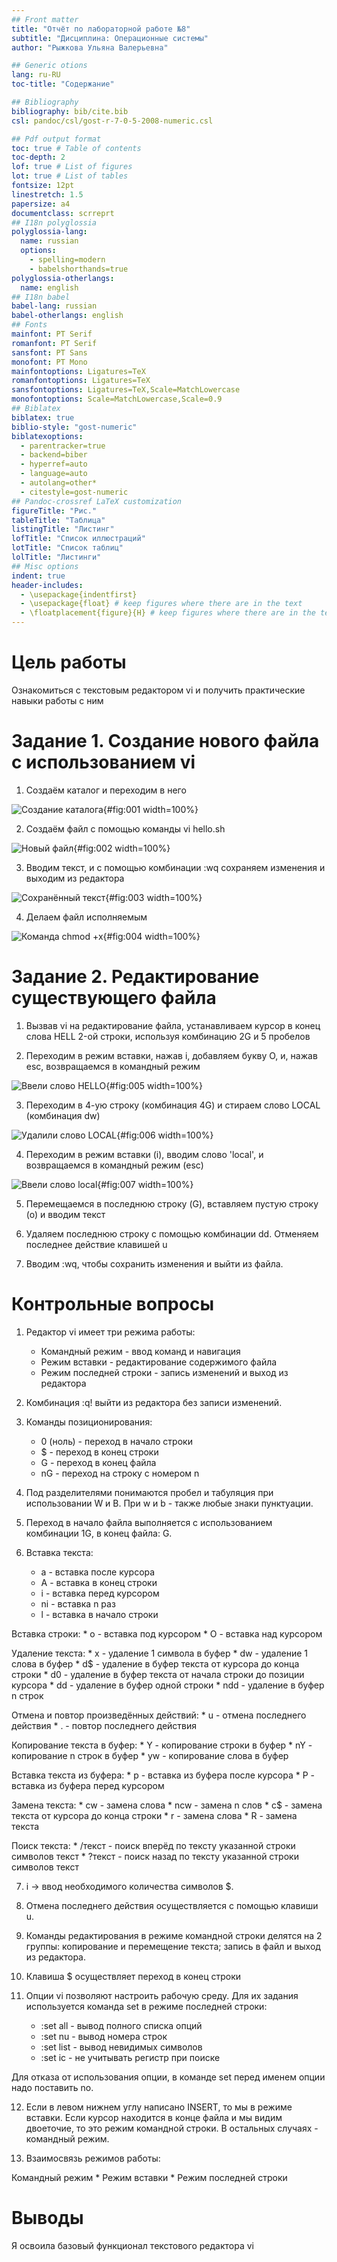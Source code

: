```yaml
---
## Front matter
title: "Отчёт по лабораторной работе №8"
subtitle: "Дисциплина: Операционные системы"
author: "Рыжкова Ульяна Валерьевна"

## Generic otions
lang: ru-RU
toc-title: "Содержание"

## Bibliography
bibliography: bib/cite.bib
csl: pandoc/csl/gost-r-7-0-5-2008-numeric.csl

## Pdf output format
toc: true # Table of contents
toc-depth: 2
lof: true # List of figures
lot: true # List of tables
fontsize: 12pt
linestretch: 1.5
papersize: a4
documentclass: scrreprt
## I18n polyglossia
polyglossia-lang:
  name: russian
  options:
	- spelling=modern
	- babelshorthands=true
polyglossia-otherlangs:
  name: english
## I18n babel
babel-lang: russian
babel-otherlangs: english
## Fonts
mainfont: PT Serif
romanfont: PT Serif
sansfont: PT Sans
monofont: PT Mono
mainfontoptions: Ligatures=TeX
romanfontoptions: Ligatures=TeX
sansfontoptions: Ligatures=TeX,Scale=MatchLowercase
monofontoptions: Scale=MatchLowercase,Scale=0.9
## Biblatex
biblatex: true
biblio-style: "gost-numeric"
biblatexoptions:
  - parentracker=true
  - backend=biber
  - hyperref=auto
  - language=auto
  - autolang=other*
  - citestyle=gost-numeric
## Pandoc-crossref LaTeX customization
figureTitle: "Рис."
tableTitle: "Таблица"
listingTitle: "Листинг"
lofTitle: "Список иллюстраций"
lotTitle: "Список таблиц"
lolTitle: "Листинги"
## Misc options
indent: true
header-includes:
  - \usepackage{indentfirst}
  - \usepackage{float} # keep figures where there are in the text
  - \floatplacement{figure}{H} # keep figures where there are in the text
---
```


# Цель работы

Ознакомиться с текстовым редактором vi и получить практические навыки работы с ним

# Задание 1. Создание нового файла с использованием vi

1. Создаём каталог и переходим в него

![Создание каталога](image/1.png){#fig:001 width=100%}

2. Создаём файл с помощью команды vi hello.sh

![Новый файл](image/2.png){#fig:002 width=100%}

3. Вводим текст, и с помощью комбинации :wq сохраняем изменения и выходим из редактора

![Сохранённый текст](image/4.png){#fig:003 width=100%}

4. Делаем файл исполняемым

![Команда chmod +x](image/3.png){#fig:004 width=100%}

# Задание 2. Редактирование существующего файла

1. Вызвав vi на редактирование файла, устанавливаем курсор в конец слова HELL 2-ой строки, используя комбинацию 2G и 5 пробелов

2. Переходим в режим вставки, нажав i, добавляем букву O, и, нажав esc, возвращаемся в командный режим

![Ввели слово HELLO](image/5.png){#fig:005 width=100%}

3. Переходим в 4-ую строку (комбинация 4G) и стираем слово LOCAL (комбинация dw)

![Удалили слово LOCAL](image/6.png){#fig:006 width=100%}

4. Переходим в режим вставки (i), вводим слово 'local', и возвращаемся в командный режим (esc)

![Ввели слово local](image/7.png){#fig:007 width=100%}

5. Перемещаемся в последнюю строку (G), вставляем пустую строку (о) и вводим текст

6. Удаляем последнюю строку с помощью комбинации dd. Отменяем последнее действие клавишей u

7. Вводим :wq, чтобы сохранить изменения и выйти из файла.

# Контрольные вопросы

1. Редактор vi имеет три режима работы:

    * Командный режим - ввод команд и навигация
    * Режим вставки - редактирование содержимого файла
    * Режим последней строки - запись изменений и выход из редактора

2. Комбинация :q! выйти из редактора без записи изменений.

3. Команды позиционирования:

    * 0 (ноль) - переход в начало строки
    * $ - переход в конец строки
    * G - переход в конец файла
    * nG - переход на строку с номером n

4. Под разделителями понимаются пробел и табуляция при использовании W и B. При w и b - также любые знаки пунктуации.

5. Переход в начало файла выполняется с использованием комбинации 1G, в конец файла: G.

6. Вставка текста:

    * а - вставка после курсора
    * А - вставка в конец строки
    * i - вставка перед курсором
    * ni - вставка n раз
    * l - вставка в начало строки
    
Вставка строки:
    * о - вставка под курсором
    * О - вставка над курсором
    
Удаление текста:
    * х - удаление 1 символа в буфер
    * dw - удаление 1 слова в буфер
    * d$ - удаление в буфер текста от курсора до конца строки
    * d0 - удаление в буфер текста от начала строки до позиции курсора
    * dd - удаление в буфер одной строки
    * ndd - удаление в буфер n строк
    
Отмена и повтор произведённых действий:
    * u - отмена последнего действия
    * . - повтор последнего действия
    
Копирование текста в буфер:
    * Y - копирование строки в буфер
    * nY - копирование n строк в буфер
    * yw - копирование слова в буфер
    
Вставка текста из буфера:
    * р - вставка из буфера после курсора
    * Р - вставка из буфера перед курсором
    
Замена текста:
    * cw - замена слова
    * ncw - замена n слов
    * с$ - замена текста от курсора до конца строки
    * r - замена слова
    * R - замена текста
    
Поиск текста:
    * /текст - поиск вперёд по тексту указанной строки символов текст
    * ?текст - поиск назад по тексту указанной строки символов текст

7. i -> ввод необходимого количества символов $.

8. Отмена последнего действия осуществляется с помощью клавиши u.

9. Команды редактирования в режиме командной строки делятся на 2 группы: копирование и перемещение текста; запись в файл и выход из редактора.

10. Клавиша $ осуществляет переход в конец строки

11. Опции vi позволяют настроить рабочую среду. Для их задания используется команда set в режиме последней строки:
    * :set all - вывод полного списка опций
    * :set nu - вывод номера строк
    * :set list - вывод невидимых символов
    * :set ic - не учитывать регистр при поиске

Для отказа от использования опции, в команде set перед именем опции надо поставить no.

12. Если в левом нижнем углу написано INSERT, то мы в режиме вставки. Если курсор находится в конце файла и мы видим двоеточие, то это режим командной строки. В остальных случаях - командный режим.

13. Взаимосвязь режимов работы:

Командный режим
    * Режим вставки
    * Режим последней строки

# Выводы

Я освоила базовый функционал текстового редактора vi
